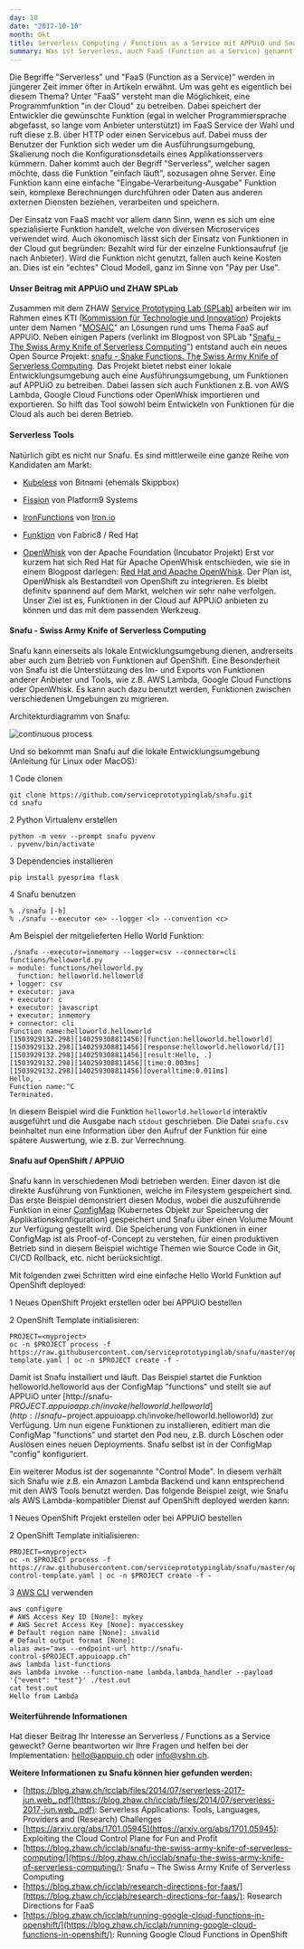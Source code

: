 ```yaml
---
day: 10
date: "2017-10-10"
month: Okt
title: Serverless Computing / Functions as a Service mit APPUiO und Snafu
summary: Was ist Serverless, auch FaaS (Function as a Service) genannt?
---
```

Die Begriffe "Serverless" und "FaaS (Function as a Service)" werden in jüngerer Zeit immer öfter in Artikeln erwähnt. Um was geht es eigentlich bei diesem Thema? Unter "FaaS" versteht man die Möglichkeit, eine Programmfunktion "in der Cloud" zu betreiben. Dabei speichert der Entwickler die gewünschte Funktion (egal in welcher Programmiersprache abgefasst, so lange vom Anbieter unterstützt) im FaaS Service der Wahl und ruft diese z.B. über HTTP oder einen Servicebus auf. Dabei muss der Benutzer der Funktion sich weder um die Ausführungsumgebung, Skalierung noch die Konfigurationsdetails eines Applikationsservers kümmern. Daher kommt auch der Begriff "Serverless", welcher sagen möchte, dass die Funktion "einfach läuft", sozusagen ohne Server. Eine Funktion kann eine einfache "Eingabe-Verarbeitung-Ausgabe" Funktion sein, komplexe Berechnungen durchführen oder Daten aus anderen externen Diensten beziehen, verarbeiten und speichern.




Der Einsatz von FaaS macht vor allem dann Sinn, wenn es sich um eine spezialisierte Funktion handelt, welche von diversen Microservices verwendet wird. Auch ökonomisch lässt sich der Einsatz von Funktionen in der Cloud gut begründen: Bezahlt wird für der einzelne Funktionsaufruf (je nach Anbieter). Wird die Funktion nicht genutzt, fallen auch keine Kosten an. Dies ist ein "echtes" Cloud Modell, ganz im Sinne von "Pay per Use".






#### Unser Beitrag mit APPUiO und ZHAW SPLab

Zusammen mit dem ZHAW [Service Prototyping Lab (SPLab)](https://blog.zhaw.ch/icclab/category/labs/splab/) arbeiten wir im Rahmen eines KTI ([Kommission für Technologie und Innovation](https://www.kti.admin.ch/kti/de/home.html)) Projekts unter dem Namen "[MOSAIC](https://blog.zhaw.ch/icclab/mosaic/)" an Lösungen rund ums Thema FaaS auf APPUiO. Neben einigen Papers (verlinkt im Blogpost von SPLab "[Snafu – The Swiss Army Knife of Serverless Computing](https://blog.zhaw.ch/icclab/snafu-the-swiss-army-knife-of-serverless-computing/)") entstand auch ein neues Open Source Projekt: [snafu - Snake Functions. The Swiss Army Knife of Serverless Computing](https://github.com/serviceprototypinglab/snafu). Das Projekt bietet nebst einer lokale Entwicklungsumgebung auch eine Ausführungsumgebung, um Funktionen auf APPUiO zu betreiben. Dabei lassen sich auch Funktionen z.B. von AWS Lambda, Google Cloud Functions oder OpenWhisk importieren und exportieren. So hilft das Tool sowohl beim Entwickeln von Funktionen für die Cloud als auch bei deren Betrieb.






#### Serverless Tools

Natürlich gibt es nicht nur Snafu. Es sind mittlerweile eine ganze Reihe von Kandidaten am Markt:




* [Kubeless](http://kubeless.io/) von Bitnami (ehemals Skippbox)



* [Fission](http://fission.io/) von Platform9 Systems



* [IronFunctions](http://open.iron.io/) von [Iron.io](http://Iron.io)


* [Funktion](https://funktion.fabric8.io/) von Fabric8 / Red Hat



* [OpenWhisk](http://openwhisk.incubator.apache.org/) von der Apache Foundation (Incubator Projekt)
Erst vor kurzem hat sich Red Hat für Apache OpenWhisk entschieden, wie sie in einem Blogpost darlegen: [Red Hat and Apache OpenWhisk](https://developers.redhat.com/blog/2017/06/07/red-hat-and-apache-openwhisk/). Der Plan ist, OpenWhisk als Bestandteil von OpenShift zu integrieren. Es bleibt definitv spannend auf dem Markt, welchen wir sehr nahe verfolgen. Unser Ziel ist es, Funktionen in der Cloud auf APPUiO anbieten zu können und das mit dem passenden Werkzeug.






#### Snafu - Swiss Army Knife of Serverless Computing

Snafu kann einerseits als lokale Entwicklungsumgebung dienen, andrerseits aber auch zum Betrieb von Funktionen auf OpenShift. Eine Besonderheit von Snafu ist die Unterstützung des Im- und Exports von Funktionen anderer Anbieter und Tools, wie z.B. AWS Lambda, Google Cloud Functions oder OpenWhisk. Es kann auch dazu benutzt werden, Funktionen zwischen verschiedenen Umgebungen zu migrieren.




Architekturdiagramm von Snafu:




![continuous process](Archsnafu.png)




Und so bekommt man Snafu auf die lokale Entwicklungsumgebung (Anleitung für Linux oder MacOS):




1 Code clonen

```
git clone https://github.com/serviceprototypinglab/snafu.git
cd snafu
```

2 Python Virtualenv erstellen

```
python -m venv --prompt snafu pyvenv
. pyvenv/bin/activate
```

3 Dependencies installieren

```
pip install pyesprima flask
```

4 Snafu benutzen

```
% ./snafu [-h]
% ./snafu --executor <e> --logger <l> --convention <c>
```

Am Beispiel der mitgelieferten Hello World Funktion:



```
./snafu --executor=inmemory --logger=csv --connector=cli functions/helloworld.py
» module: functions/helloworld.py
  function: helloworld.helloworld
+ logger: csv
+ executor: java
+ executor: c
+ executor: javascript
+ executor: inmemory
+ connector: cli
Function name:helloworld.helloworld
[1503929132.298][140259308811456][function:helloworld.helloworld]
[1503929132.298][140259308811456][response:helloworld.helloworld/[]]
[1503929132.298][140259308811456][result:Hello, .]
[1503929132.298][140259308811456][time:0.003ms]
[1503929132.298][140259308811456][overalltime:0.011ms]
Hello, .
Function name:^C
Terminated.
```

In diesem Beispiel wird die Funktion `helloworld.helloworld` interaktiv ausgeführt und die Ausgabe nach `stdout` geschrieben. Die Datei `snafu.csv` beinhaltet nun eine Information über den Aufruf der Funktion für eine spätere Auswertung, wie z.B. zur Verrechnung.






#### Snafu auf OpenShift / APPUiO

Snafu kann in verschiedenen Modi betrieben werden. Einer davon ist die direkte Ausführung von Funktionen, welche im Filesystem gespeichert sind. Das erste Beispiel demonstriert diesen Modus, wobei die auszuführende Funktion in einer [ConfigMap](https://docs.openshift.org/latest/dev_guide/configmaps.html) (Kubernetes Objekt zur Speicherung der Applikationskonfiguration) gespeichert und Snafu über einen Volume Mount zur Verfügung gestellt wird. Die Speicherung von Funktionen in einer ConfigMap ist als Proof-of-Concept zu verstehen, für einen produktiven Betrieb sind in diesem Beispiel wichtige Themen wie Source Code in Git, CI/CD Rollback, etc. nicht berücksichtigt.




Mit folgenden zwei Schritten wird eine einfache Hello World Funktion auf OpenShift deployed:

1 Neues OpenShift Projekt erstellen oder bei APPUiO bestellen


2 OpenShift Template initialisieren:

```
PROJECT=<myproject>
oc -n $PROJECT process -f https://raw.githubusercontent.com/serviceprototypinglab/snafu/master/openshift/snafu-template.yaml | oc -n $PROJECT create -f -
```

Damit ist Snafu installiert und läuft. Das Beispiel startet die Funktion helloworld.helloworld aus der ConfigMap "functions" und stellt sie auf APPUiO unter [http://snafu-$PROJECT.appuioapp.ch/invoke/helloworld.helloworld](http://snafu-$project.appuioapp.ch/invoke/helloworld.helloworld) zur Verfügung. Um nun eigene Funktionen zu installieren, editiert man die ConfigMap "functions" und startet den Pod neu, z.B. durch Löschen oder Auslösen eines neuen Deployments. Snafu selbst ist in der ConfigMap "config" konfiguriert.




Ein weiterer Modus ist der sogenannte "Control Mode". In diesem verhält sich Snafu wie z.B. ein Amazon Lambda Backend und kann entsprechend mit den AWS Tools benutzt werden. Das folgende Beispiel zeigt, wie Snafu als AWS Lambda-kompatibler Dienst auf OpenShift deployed werden kann:






1 Neues OpenShift Projekt erstellen oder bei APPUiO bestellen


2 OpenShift Template initialisieren:

```
PROJECT=<myproject>
oc -n $PROJECT process -f https://raw.githubusercontent.com/serviceprototypinglab/snafu/master/openshift/snafu-control-template.yaml | oc -n $PROJECT create -f -
```

3 [AWS CLI](https://github.com/aws/aws-cli) verwenden

```
aws configure
# AWS Access Key ID [None]: mykey
# AWS Secret Access Key [None]: myaccesskey
# Default region name [None]: invalid
# Default output format [None]:
alias aws="aws --endpoint-url http://snafu-control-$PROJECT.appuioapp.ch"
aws lambda list-functions
aws lambda invoke --function-name lambda.lambda_handler --payload '{"event": "test"}' ./test.out
cat test.out
Hello from Lambda
```

#### Weiterführende Informationen

Hat dieser Beitrag Ihr Interesse an Serverless / Functions as a Service geweckt? Gerne beantworten wir Ihre Fragen und helfen bei der Implementation: [hello@appuio.ch](mailto:hello@appuio.ch) oder [info@vshn.ch](mailto:info@vshn.ch).




**Weitere Informationen zu Snafu können hier gefunden werden:**

* [https://blog.zhaw.ch/icclab/files/2014/07/serverless-2017-jun.web_.pdf](https://blog.zhaw.ch/icclab/files/2014/07/serverless-2017-jun.web_.pdf): Serverless Applications: Tools, Languages, Providers and (Research) Challenges
* [https://arxiv.org/abs/1701.05945](https://arxiv.org/abs/1701.05945): Exploiting the Cloud Control Plane for Fun and Profit
* [https://blog.zhaw.ch/icclab/snafu-the-swiss-army-knife-of-serverless-computing/](https://blog.zhaw.ch/icclab/snafu-the-swiss-army-knife-of-serverless-computing/): Snafu – The Swiss Army Knife of Serverless Computing
* [https://blog.zhaw.ch/icclab/research-directions-for-faas/](https://blog.zhaw.ch/icclab/research-directions-for-faas/): Research Directions for FaaS
* [https://blog.zhaw.ch/icclab/running-google-cloud-functions-in-openshift/](https://blog.zhaw.ch/icclab/running-google-cloud-functions-in-openshift/): Running Google Cloud Functions in OpenShift








